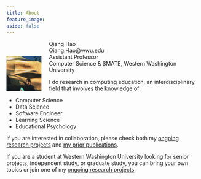 ```yaml
---
title: About
feature_image:
aside: false
---
```


<img style="float:left; margin-right: 20px; margin-top: 40px; width: 18%;" src="assets/avatar.jpeg" />

Qiang Hao  
<a href="mailto:Qiang.Hao@wwu.edu">Qiang.Hao@wwu.edu</a>  
Assistant Professor  
Computer Science & SMATE, Western Washington University  

I do research in computing education, an interdisciplinary field that involves the knowledge of:

* Computer Science
* Data Science
* Software Engineer
* Learning Science
* Educational Psychology

If you are interested in collaboration, please check both my <a href="research" target="_blank">ongoing research projects</a> and <a href="cv" target="_blank">my prior publications</a>.

If you are a student at Western Washington University looking for senior projects, independent study, or graduate study, you can bring your own topics or join one of my <a href="research" target="_blank">ongoing research projects</a>.